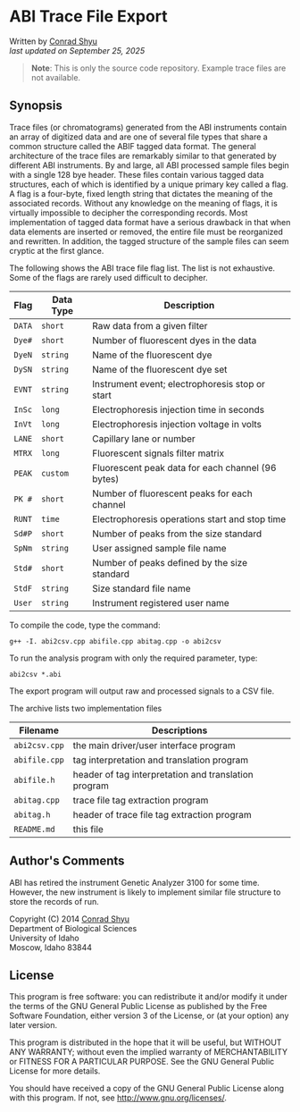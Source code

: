 # ABI Trace File Export

Written by [Conrad Shyu](mailto:conradshyu@hotmail.com)<br>
*last updated on September 25, 2025*

> **Note**: This is only the source code repository. Example trace files are not available.

## Synopsis
Trace files (or chromatograms) generated from the ABI instruments contain an array of digitized data and are one
of several file types that share a common structure called the ABIF tagged data format. The general architecture
of the trace files are remarkably similar to that generated by different ABI instruments. By and large, all ABI
processed sample files begin with a single 128 bye header. These files contain various tagged data structures,
each of which is identified by a unique primary key called a flag. A flag is a four-byte, fixed length string that
dictates the meaning of the associated records. Without any knowledge on the meaning of flags, it is virtually
impossible to decipher the corresponding records. Most implementation of tagged data format have a serious
drawback in that when data elements are inserted or removed, the entire file must be reorganized and rewritten. In
addition, the tagged structure of the sample files can seem cryptic at the first glance.

The following shows the ABI trace file flag list. The list is not exhaustive. Some of the flags are rarely used
difficult to decipher.

| Flag | Data Type | Description |
| --- | --- | --- |
| `DATA` | `short` | Raw data from a given filter |
| `Dye#` | `short` | Number of fluorescent dyes in the data |
| `DyeN` | `string` | Name of the fluorescent dye |
| `DySN` | `string` | Name of the fluorescent dye set |
| `EVNT` | `string` | Instrument event; electrophoresis stop or start |
| `InSc` | `long` | Electrophoresis injection time in seconds |
| `InVt` | `long` | Electrophoresis injection voltage in volts |
| `LANE` | `short` | Capillary lane or number |
| `MTRX` | `long` | Fluorescent signals filter matrix |
| `PEAK` | `custom` | Fluorescent peak data for each channel (96 bytes) |
| `PK #` | `short` | Number of fluorescent peaks for each channel |
| `RUNT` | `time` | Electrophoresis operations start and stop time |
| `Sd#P` | `short` | Number of peaks from the size standard |
| `SpNm` | `string` | User assigned sample file name |
| `Std#` | `short` | Number of peaks defined by the size standard |
| `StdF` | `string` | Size standard file name |
| `User` | `string` | Instrument registered user name |

To compile the code, type the command:

`g++ -I. abi2csv.cpp abifile.cpp abitag.cpp -o abi2csv`

To run the analysis program with only the required parameter, type:

`abi2csv *.abi`

The export program will output raw and processed signals to a CSV file.

The archive lists two implementation files

| Filename | Descriptions |
| --- | --- |
| `abi2csv.cpp` | the main driver/user interface program |
| `abifile.cpp` | tag interpretation and translation program |
| `abifile.h` | header of tag interpretation and translation program |
| `abitag.cpp` | trace file tag extraction program |
| `abitag.h` | header of trace file tag extraction program |
| `README.md` | this file |

## Author's Comments
ABI has retired the instrument Genetic Analyzer 3100 for some time. However, the new instrument is likely to
implement similar file structure to store the records of run.

Copyright (C) 2014 [Conrad Shyu](mailto:conradshyu@hotmail.com)<br>
Department of Biological Sciences<br>
University of Idaho<br>
Moscow, Idaho 83844

## License
This program is free software: you can redistribute it and/or modify it under the terms of the GNU General Public
License as published by the Free Software Foundation, either version 3 of the License, or (at your option) any
later version.

This program is distributed in the hope that it will be useful, but WITHOUT ANY WARRANTY; without even the implied
warranty of MERCHANTABILITY or FITNESS FOR A PARTICULAR PURPOSE. See the GNU General Public License for more
details.

You should have received a copy of the GNU General Public License along with this program. If not, see
<http://www.gnu.org/licenses/>.

